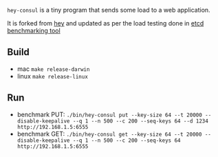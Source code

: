 `hey-consul` is a tiny program that sends some load to a web application.

It is forked from [hey](https://github.com/rakyll/hey) and updated as per the load testing done in [etcd benchmarking tool](https://github.com/etcd-io/etcd)

## Build

* mac `make release-darwin`
* linux `make release-linux`

## Run

* benchmark PUT: `./bin/hey-consul put --key-size 64 --t 20000 --disable-keepalive --q 1 --n 500 --c 200 --seq-keys 64 --d 1234 http://192.168.1.5:6555`
* benchmark GET: `./bin/hey-consul get --key-size 64 --t 20000 --disable-keepalive --q 1 --n 500 --c 200 --seq-keys 64 http://192.168.1.5:6555`
